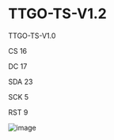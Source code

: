 # TTGO-TS-V1.2
TTGO-TS-V1.0

CS  16

DC  17

SDA 23

SCK 5

RST 9

![image](https://github.com/LilyGO/TTGO-TS-V1.2/blob/master/Image/T10_V1.2.jpg)
